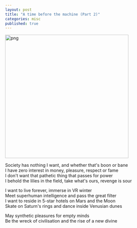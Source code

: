 ```yaml
---
layout: post
title: "A time before the machine (Part 2)"
categories: misc
published: true
---
```


<img src='/blog/assets/images/electric.png' height="400px" width="400px" alt='png' />

<p>
Society has nothing I want, and whether that's boon or bane<br>
I have zero interest in money, pleasure, respect or fame<br>
I don't want that pathetic thing that passes for power<br>
I behold the lilies in the field, take what's ours, revenge is sour<br>
</p><p>
I want to live forever, immerse in VR winter<br>
Meet superhuman intelligence and pass the great filter<br>
I want to reside in 5-star hotels on Mars and the Moon<br>
Skate on Saturn's rings and dance inside Venusian dunes<br>
</p><p>
May synthetic pleasures for empty minds<br>
Be the wreck of civilisation and the rise of a new divine<br>
</p>